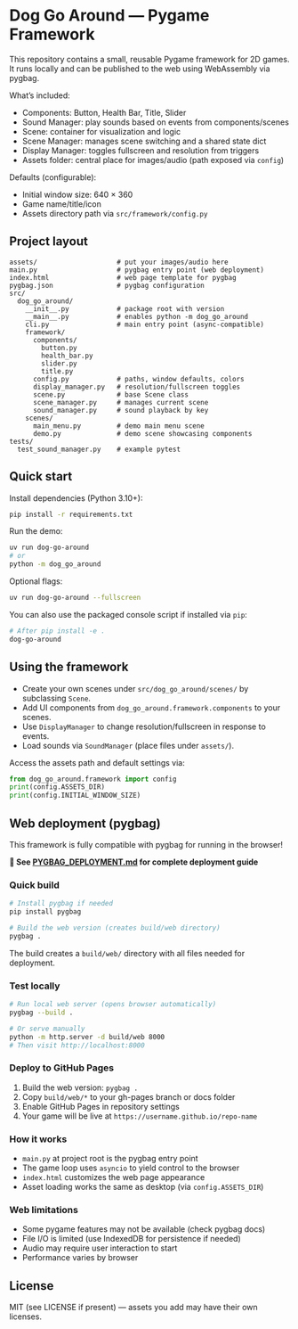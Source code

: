 # Dog Go Around — Pygame Framework

This repository contains a small, reusable Pygame framework for 2D games. It runs locally and can be published to the web using WebAssembly via pygbag.

What’s included:

- Components: Button, Health Bar, Title, Slider
- Sound Manager: play sounds based on events from components/scenes
- Scene: container for visualization and logic
- Scene Manager: manages scene switching and a shared state dict
- Display Manager: toggles fullscreen and resolution from triggers
- Assets folder: central place for images/audio (path exposed via `config`)

Defaults (configurable):

- Initial window size: 640 × 360
- Game name/title/icon
- Assets directory path via `src/framework/config.py`

## Project layout

```text
assets/                    # put your images/audio here
main.py                    # pygbag entry point (web deployment)
index.html                 # web page template for pygbag
pygbag.json                # pygbag configuration
src/
  dog_go_around/
    __init__.py            # package root with version
    __main__.py            # enables python -m dog_go_around
    cli.py                 # main entry point (async-compatible)
    framework/
      components/
        button.py
        health_bar.py
        slider.py
        title.py
      config.py            # paths, window defaults, colors
      display_manager.py   # resolution/fullscreen toggles
      scene.py             # base Scene class
      scene_manager.py     # manages current scene
      sound_manager.py     # sound playback by key
    scenes/
      main_menu.py         # demo main menu scene
      demo.py              # demo scene showcasing components
tests/
  test_sound_manager.py    # example pytest
```

## Quick start

Install dependencies (Python 3.10+):

```bash
pip install -r requirements.txt
```

Run the demo:

```bash
uv run dog-go-around
# or
python -m dog_go_around
```

Optional flags:

```bash
uv run dog-go-around --fullscreen
```

You can also use the packaged console script if installed via `pip`:

```bash
# After pip install -e .
dog-go-around
```

## Using the framework

- Create your own scenes under `src/dog_go_around/scenes/` by subclassing `Scene`.
- Add UI components from `dog_go_around.framework.components` to your scenes.
- Use `DisplayManager` to change resolution/fullscreen in response to events.
- Load sounds via `SoundManager` (place files under `assets/`).

Access the assets path and default settings via:

```python
from dog_go_around.framework import config
print(config.ASSETS_DIR)
print(config.INITIAL_WINDOW_SIZE)
```

## Web deployment (pygbag)

This framework is fully compatible with pygbag for running in the browser!

**📖 See [PYGBAG_DEPLOYMENT.md](PYGBAG_DEPLOYMENT.md) for complete deployment guide**

### Quick build

```bash
# Install pygbag if needed
pip install pygbag

# Build the web version (creates build/web directory)
pygbag .
```

The build creates a `build/web/` directory with all files needed for deployment.

### Test locally

```bash
# Run local web server (opens browser automatically)
pygbag --build .

# Or serve manually
python -m http.server -d build/web 8000
# Then visit http://localhost:8000
```

### Deploy to GitHub Pages

1. Build the web version: `pygbag .`
2. Copy `build/web/*` to your gh-pages branch or docs folder
3. Enable GitHub Pages in repository settings
4. Your game will be live at `https://username.github.io/repo-name`

### How it works

- `main.py` at project root is the pygbag entry point
- The game loop uses `asyncio` to yield control to the browser
- `index.html` customizes the web page appearance
- Asset loading works the same as desktop (via `config.ASSETS_DIR`)

### Web limitations

- Some pygame features may not be available (check pygbag docs)
- File I/O is limited (use IndexedDB for persistence if needed)
- Audio may require user interaction to start
- Performance varies by browser

## License

MIT (see LICENSE if present) — assets you add may have their own licenses.
